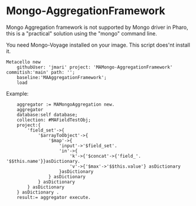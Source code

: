 # Mongo-AggregationFramework
Mongo Aggregation framework is not supported by Mongo driver in Pharo, this is a "practical" solution using the "mongo" command line.

You need Mongo-Voyage installed on your image. This script does'nt install it.
```Smalltalk
Metacello new
	githubUser: 'jmari' project: 'MAMongo-AggregationFramework' commitish:'main' path: '';
	baseline:'MAAggregationFramework';
	load
```

Example:
```Smalltalk
	aggregator := MAMongoAggregation new.
	aggregator 
	database:self database;
	collection: #MAFieldTestObj;
	project:{
		'field_set'->{
			'$arrayToObject'->{
				'$map'->{
					'input'->'$field_set'.
					'in'->{
						'k'->{'$concat'->{'field_'. '$$this.name'}}asDictionary.
						'v'->{'$max'->'$$this.value'} asDictionary 
					}asDictionary 
				} asDictionary 
			} asDictionary 
		} asDictionary 
	} asDictionary .
	result:= aggregator execute.
```
  
  
